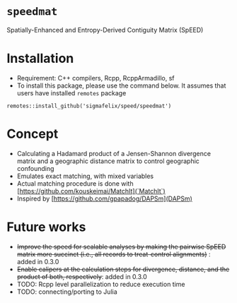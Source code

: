 # `speedmat`
Spatially-Enhanced and Entropy-Derived Contiguity Matrix (SpEED)

# Installation
- Requirement: C++ compilers, Rcpp, RcppArmadillo, sf
- To install this package, please use the command below. It assumes that users have installed `remotes` package
```{r}
remotes::install_github('sigmafelix/speed/speedmat')
```

# Concept
- Calculating a Hadamard product of a Jensen-Shannon divergence matrix and a geographic distance matrix to control geographic confounding
- Emulates exact matching, with mixed variables
- Actual matching procedure is done with [https://github.com/kouskeimai/MatchIt](`MatchIt`)
- Inspired by [https://github.com/gpapadog/DAPSm](DAPSm)

# Future works
- ~~Improve the speed for scalable analyses by making the pairwise SpEED matrix more succinct (i.e., all records to treat-control alignments)~~ : added in 0.3.0
- ~~Enable calipers at the calculation steps for divergence, distance, and the product of both, respectively~~: added in 0.3.0
- TODO: Rcpp level parallelization to reduce execution time
- TODO: connecting/porting to Julia
